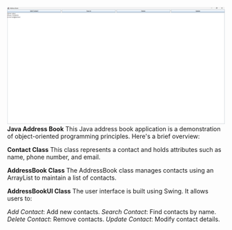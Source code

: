 ![Alt text](x-1.png)
**Java Address Book**
This Java address book application is a demonstration of object-oriented programming principles. Here's a brief overview:

**Contact Class**
This class represents a contact and holds attributes such as name, phone number, and email.

**AddressBook Class**
The AddressBook class manages contacts using an ArrayList to maintain a list of contacts.

**AddressBookUI Class**
The user interface is built using Swing. It allows users to:

*Add Contact*: Add new contacts.
*Search Contact*: Find contacts by name.
*Delete Contact*: Remove contacts.
*Update Contact*: Modify contact details.